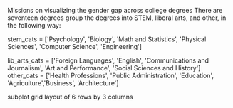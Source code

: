 Missions on visualizing the gender gap across college degrees
There are seventeen degrees
group the degrees into STEM, liberal arts, and other, in the following way:

stem_cats = ['Psychology', 'Biology', 'Math and Statistics', 'Physical Sciences', 'Computer Science', 'Engineering']

lib_arts_cats = ['Foreign Languages', 'English', 'Communications and Journalism', 'Art and Performance', 'Social Sciences and History']
other_cats = ['Health Professions', 'Public Administration', 'Education', 'Agriculture','Business', 'Architecture']

subplot grid layout of 6 rows by 3 columns
